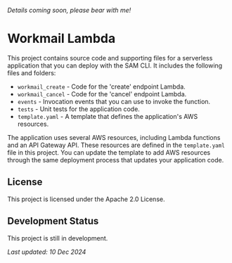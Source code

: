 *Details coming soon, please bear with me!*

# Workmail Lambda

This project contains source code and supporting files for a serverless application that you can deploy with the SAM CLI. It includes the following files and folders:

- `workmail_create` - Code for the 'create' endpoint Lambda.
- `workmail_cancel` - Code for the 'cancel' endpoint Lambda.
- `events` - Invocation events that you can use to invoke the function.
- `tests` - Unit tests for the application code.
- `template.yaml` - A template that defines the application's AWS resources.

The application uses several AWS resources, including Lambda functions and an API Gateway API. These resources are defined in the `template.yaml` file in this project. You can update the template to add AWS resources through the same deployment process that updates your application code.

## License

This project is licensed under the Apache 2.0 License.

## Development Status

This project is still in development.

*Last updated: 10 Dec 2024*